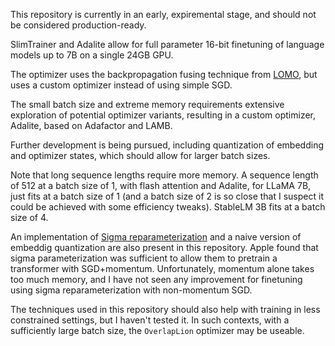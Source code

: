 This repository is currently in an early, expiremental stage, and should not be considered production-ready.

SlimTrainer and Adalite allow for full parameter 16-bit finetuning of language models up to 7B on a single 24GB GPU.

The optimizer uses the backpropagation fusing technique from [LOMO](https://github.com/OpenLMLab/LOMO), but uses a custom optimizer instead of using simple SGD.

The small batch size and extreme memory requirements extensive exploration of potential optimizer variants, resulting in a custom optimizer, Adalite, based on Adafactor and LAMB.

Further development is being pursued, including quantization of embedding and optimizer states, which should allow for larger batch sizes.

Note that long sequence lengths require more memory. A sequence length of 512 at a batch size of 1, with flash attention and Adalite, for LLaMA 7B, just fits at a batch size of 1 (and a batch size of 2 is so close that I suspect it could be achieved with some efficiency tweaks). StableLM 3B fits at a batch size of 4.

An implementation of [Sigma reparameterization](https://proceedings.mlr.press/v202/zhai23a/zhai23a.pdf) and a naive version of embeddig quantization are also present in this repository. Apple found that sigma parameterization was sufficient to allow them to pretrain a transformer with SGD+momentum. Unfortunately, momentum alone takes too much memory, and I have not seen any improvement for finetuning using sigma reparameterization with non-momentum SGD.

The techniques used in this repository should also help with training in less constrained settings, but I haven't tested it.  In such contexts, with a sufficiently large batch size, the `OverlapLion` optimizer may be useable.
